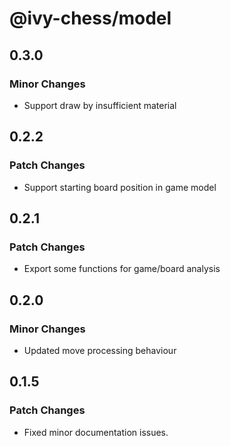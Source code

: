# @ivy-chess/model

## 0.3.0

### Minor Changes

- Support draw by insufficient material

## 0.2.2

### Patch Changes

- Support starting board position in game model

## 0.2.1

### Patch Changes

- Export some functions for game/board analysis

## 0.2.0

### Minor Changes

- Updated move processing behaviour

## 0.1.5

### Patch Changes

- Fixed minor documentation issues.
